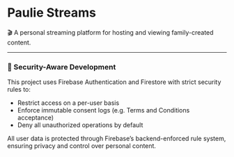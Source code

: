 # Paulie Streams
🎬 A personal streaming platform for hosting and viewing family-created content.

---

### 🔐 Security-Aware Development
This project uses Firebase Authentication and Firestore with strict security rules to:
- Restrict access on a per-user basis
- Enforce immutable consent logs (e.g. Terms and Conditions acceptance)
- Deny all unauthorized operations by default

All user data is protected through Firebase’s backend-enforced rule system, ensuring privacy and control over personal content.
